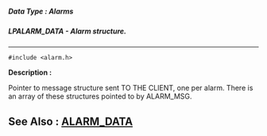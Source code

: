 ##### Data Type : Alarms
##### LPALARM_DATA - Alarm structure.
---
```
#include <alarm.h>
```
**Description :**

Pointer to message structure sent TO THE CLIENT, one per alarm.  There is an 
array of these structures pointed to by ALARM_MSG.

**See Also :**
[ALARM_DATA](/domino-c-api-docs/reference/Data/ALARM_DATA)
---
